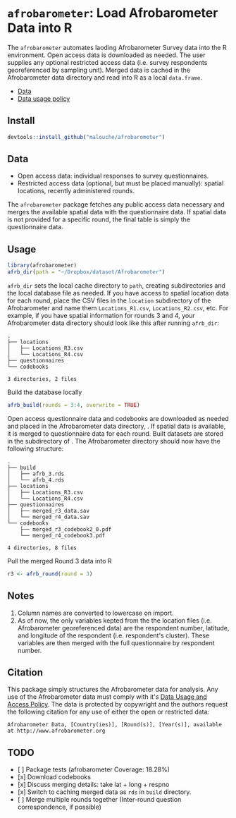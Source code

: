 <!-- README.md is generated from README.Rmd. Please edit that file -->
`afrobarometer`: Load Afrobarometer Data into R
===============================================

The `afrobarometer` automates laoding Afrobarometer Survey data into the R environment. Open access data is downloaded as needed. The user supplies any optional restricted access data (i.e. survey respondents georeferenced by sampling unit). Merged data is cached in the Afrobarometer data directory and read into R as a local `data.frame`.

-   [Data](http://www.afrobarometer.org/data)
-   [Data usage policy](http://www.afrobarometer.org/data/data-use-policy)

Install
-------

``` r
devtools::install_github("malouche/afrobarometer")
```

Data
----

-   Open access data: individual responses to survey questionnaires.
-   Restricted access data (optional, but must be placed manually): spatial locations, recently administered rounds.

The `afrobarometer` package fetches any public access data necessary and merges the available spatial data with the questionnaire data. If spatial data is not provided for a specific round, the final table is simply the questionnaire data.

Usage
-----

``` r
library(afrobarometer)
afrb_dir(path = "~/Dropbox/dataset/Afrobarometer")
```

`afrb_dir` sets the local cache directory to `path`, creating subdirectories and the local database file as needed. If you have access to spatial location data for each round, place the CSV files in the `location` subdirectory of the Afrobarometer and name them `Locations_R1.csv`, `Locations_R2.csv`, etc. For example, if you have spatial information for rounds 3 and 4, your Afrobarometer data directory should look like this after running `afrb_dir`:

    .
    ├── locations
    │   ├── Locations_R3.csv
    │   └── Locations_R4.csv
    ├── questionnaires
    └── codebooks

    3 directories, 2 files

Build the database locally

``` r
afrb_build(rounds = 3:4, overwrite = TRUE)
```

Open access questionnaire data and codebooks are downloaded as needed and placed in the Afrobarometer data directory, . If spatial data is available, it is merged to questionnaire data for each round. Built datasets are stored in the subdirectory of . The Afrobarometer directory should now have the following structure:

    .
    ├── build
    │   ├── afrb_3.rds
    │   └── afrb_4.rds
    ├── locations
    │   ├── Locations_R3.csv
    │   └── Locations_R4.csv
    ├── questionnaires
    │   ├── merged_r3_data.sav
    │   └── merged_r4_data.sav
    └── codebooks
        ├── merged_r3_codebook2_0.pdf
        └── merged_r4_codebook3.pdf

    4 directories, 8 files

Pull the merged Round 3 data into R

``` r
r3 <- afrb_round(round = 3)
```

Notes
-----

1.  Column names are converted to lowercase on import.
2.  As of now, the only variables kepted from the the location files (i.e. Afrobarometer georeferenced data) are the respondent number, latitude, and longitude of the respondent (i.e. respondent's cluster). These variables are then merged with the full questionnaire by respondent number.

Citation
--------

This package simply structures the Afrobarometer data for analysis. Any use of the Afrobarometer data must comply with it's [Data Usage and Access Policy](http://www.afrobarometer.org/data/data-use-policy). The data is protected by copywright and the authors request the following citation for any use of either the open or restricted data:

    Afrobarometer Data, [Country(ies)], [Round(s)], [Year(s)], available at http://www.afrobarometer.org

TODO
----

-   \[ \] Package tests (afrobarometer Coverage: 18.28%)
-   \[x\] Download codebooks
-   \[x\] Discuss merging details: take lat + long + respno
-   \[x\] Switch to caching merged data as `rds` in `build` directory.
-   \[ \] Merge multiple rounds together (Inter-round question correspondence, if possible)
